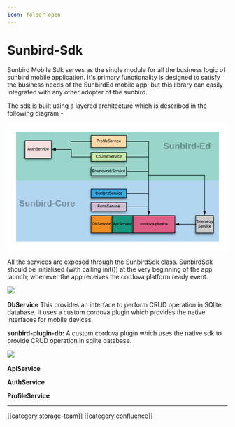 ```yaml
---
icon: folder-open
---
```


# Sunbird-Sdk

Sunbird Mobile Sdk serves as the single module for all the business logic of sunbird mobile application. It's primary functionality is designed to satisfy the business needs of the SunbirdEd mobile app; but this library can easily integrated with any other adopter of the sunbird.

The sdk is built using a layered architecture which is described in the following diagram -&#x20;

![](../../../../.gitbook/assets/sdk.png)

All the services are exposed through the SunbirdSdk class. SunbirdSdk should be initialised (with calling init()) at the very beginning of the app launch; whenever the app receives the cordova platform ready event.  &#x20;

![](../../../../.gitbook/assets/sunbirdsdk\_api.png)

**DbService** This provides an interface to perform CRUD operation in SQlite database. It uses a custom cordova plugin which provides the native interfaces for mobile devices.

**sunbird-plugin-db:** A custom cordova plugin which uses the native sdk to provide CRUD operation in sqlite database.

![](../../../../.gitbook/assets/db\_1.png)

**ApiService**

**AuthService**

**ProfileService**

***

\[\[category.storage-team]] \[\[category.confluence]]
